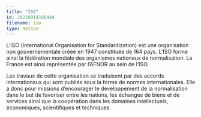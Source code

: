 ```yaml
---
title: "ISO"
id: 20210914180444
filename: iso
type: notice
---
```


L’ISO (International Organisation for Standardization) est une organisation non gouvernementale créée en 1947 constituée de 164 pays. L’ISO forme ainsi la fédération mondiale des organismes nationaux de normalisation. La France est ainsi représentée par l’AFNOR au sein de l’ISO.

Les travaux de cette organisation se traduisent par des accords internationaux qui sont publiés sous la forme de normes internationales. Elle a donc pour missions d’encourager le développement de la normalisation dans le but de favoriser entre les nations, les échanges de biens et de services ainsi que la coopération dans les domaines intellectuels, économiques, scientifiques et techniques.

